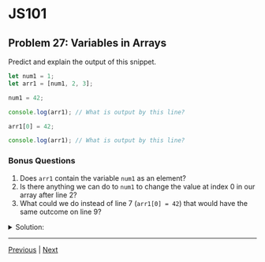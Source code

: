 # JS101
## Problem 27: Variables in Arrays

Predict and explain the output of this snippet.

```js
let num1 = 1;
let arr1 = [num1, 2, 3];

num1 = 42;

console.log(arr1); // What is output by this line?

arr1[0] = 42;

console.log(arr1); // What is output by this line?
```

### Bonus Questions
1. Does `arr1` contain the variable `num1` as an element?
2. Is there anything we can do to `num1` to change the value at index 0 in our array after line 2?
3. What could we do instead of line 7 (`arr1[0] = 42`) that would have the same outcome on line 9?

<details>
<summary>Solution:</summary>

```js
console.log(arr1); // [1, 2, 3]
console.log(arr1); // [42, 2, 3]
```

**Explanation:**
On line 2, when the array is created, it stores the value that `num1` references (which is `1`), not the variable itself. So when `num1` is reassigned to `42` on line 4, the array is unaffected.

Line 7 performs index reassignment, which mutates the array by changing the value at index 0 to `42`.

**Bonus Questions:**
1. No, `arr1` contains the value `1`, not the variable `num1`.
2. No. Once the array is created with the value `1`, there's no way to change that element by modifying `num1` because the array doesn't reference the variable.
3. 
```js
arr1 = [42, 2, 3];
// or
arr1.shift();
arr1.unshift(42);
```

</details>

---

[Previous](026.md) | [Next](028.md)

